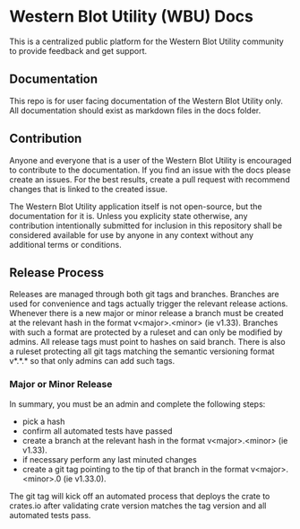 # Western Blot Utility (WBU) Docs

This is a centralized public platform for the Western Blot Utility community to provide feedback and get support.

## Documentation

This repo is for user facing documentation of the Western Blot Utility only. All documentation should exist as markdown files in the docs folder. 

## Contribution

Anyone and everyone that is a user of the Western Blot Utility is encouraged to contribute to the documentation. If you find an issue with the docs please create an issues. For the best results, create a pull request with recommend changes that is linked to the created issue.

The Western Blot Utility application itself is not open-source, but the documentation for it is. Unless you explicity state otherwise, any contribution intentionally submitted for inclusion in this repository shall be considered available for use by anyone in any context without any additional terms or conditions.

## Release Process

Releases are managed through both git tags and branches. Branches are used for convenience and tags actually trigger the relevant release actions. Whenever there is a new major or minor release a branch must be created at the relevant hash in the format v\<major\>.\<minor\> (ie v1.33). Branches with such a format are protected by a ruleset and can only be modified by admins. All release tags must point to hashes on said branch. There is also a ruleset protecting all git tags matching the semantic versioning format v*.*.\* so that only admins can add such tags.

### Major or Minor Release

In summary, you must be an admin and complete the following steps:

- pick a hash
- confirm all automated tests have passed
- create a branch at the relevant hash in the format v\<major\>.\<minor\> (ie v1.33).
- if necessary perform any last minuted changes
- create a git tag pointing to the tip of that branch in the format v\<major\>.\<minor\>.0 (ie v1.33.0).

The git tag will kick off an automated process that deploys the crate to crates.io after validating crate version matches the tag version and all automated tests pass.

